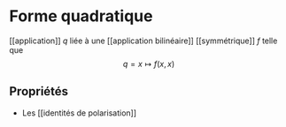 # Forme quadratique
[[application]] $q$ liée à une [[application bilinéaire]] [[symmétrique]] $f$ telle que 
$$ q = x \mapsto f(x, x)$$
## Propriétés
- Les [[identités de polarisation]]